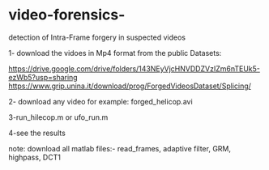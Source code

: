 # video-forensics-
detection of Intra-Frame forgery in suspected videos

1- download the vidoes in Mp4 format from the public Datasets:
  
  https://drive.google.com/drive/folders/143NEyVjcHNVDDZVzIZm6nTEUk5-ezWb5?usp=sharing  
  https://www.grip.unina.it/download/prog/ForgedVideosDataset/Splicing/  
  
2- download any video for example: forged_helicop.avi

3-run_hilecop.m or ufo_run.m

4-see the results

note: download all matlab files:- read_frames, adaptive filter, GRM, highpass, DCT1
